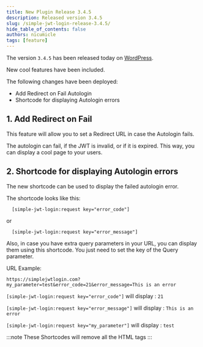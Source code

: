 ```yaml
---
title: New Plugin Release 3.4.5
description: Released version 3.4.5
slug: /simple-jwt-login-release-3.4.5/
hide_table_of_contents: false
authors: nicumicle
tags: [feature]
---
```


The version `3.4.5` has been released today on [WordPress](https://wordpress.org/plugins/simple-jwt-login).

New cool features have been included.
<!--truncate-->

The following changes have been deployed:
- Add Redirect on Fail Autologin
- Shortcode for displaying Autologin errors

## 1. Add Redirect on Fail

This feature will allow you to set a Redirect URL in case the Autologin fails.

The autologin can fail, if the JWT is invalid, or if it is expired. This way, you can display a cool page to your users.

## 2. Shortcode for displaying Autologin errors

The new shortcode can be used to display the failed autologin error.

The shortcode looks like this:

```
  [simple-jwt-login:request key="error_code"]
```

or

```
  [simple-jwt-login:request key="error_message"]
```

Also, in case you have extra query parameters in your URL, you can display them using this shortcode. You just need to set the key of the Query parameter.

URL Example:
```
https://simplejwtlogin.com?my_parameter=test&error_code=21&error_message=This is an error
```

`[simple-jwt-login:request key="error_code"]` will display : `21`

`[simple-jwt-login:request key="error_message"]` will display : `This is an error`

`[simple-jwt-login:request key="my_parameter"]` will display : `test`

:::note
These Shortcodes will remove all the HTML tags
:::

